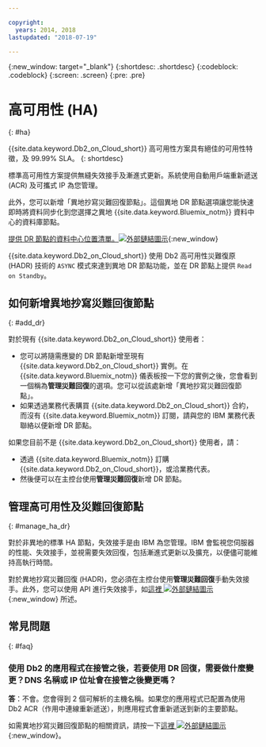 ```yaml
---

copyright:
  years: 2014, 2018
lastupdated: "2018-07-19"

---
```


<!-- Attribute definitions --> 
{:new_window: target="_blank"}
{:shortdesc: .shortdesc}
{:codeblock: .codeblock}
{:screen: .screen}
{:pre: .pre}

# 高可用性 (HA)
{: #ha}

{{site.data.keyword.Db2_on_Cloud_short}} 高可用性方案具有絕佳的可用性特徵，及 99.99% SLA。
{: shortdesc}

標準高可用性方案提供無縫失效接手及漸進式更新。系統使用自動用戶端重新遞送 (ACR) 及可攜式 IP 為您管理。

此外，您可以新增「異地抄寫災難回復節點」。這個異地 DR 節點選項讓您能快速即時將資料同步化到您選擇之異地 {{site.data.keyword.Bluemix_notm}} 資料中心的資料庫節點。 

[提供 DR 節點的資料中心位置清單。![外部鏈結圖示](../../icons/launch-glyph.svg "外部鏈結圖示")](https://developer.ibm.com/answers/questions/366888/what-locations-cities-or-countries-is-dashdb-avail.html){:new_window}

{{site.data.keyword.Db2_on_Cloud_short}} 使用 Db2 高可用性災難復原 (HADR) 技術的 `ASYNC` 模式來達到異地 DR 節點功能，並在 DR 節點上提供 `Read on Standby`。

## 如何新增異地抄寫災難回復節點
{: #add_dr}

對於現有 {{site.data.keyword.Db2_on_Cloud_short}} 使用者：
 * 您可以將隨需應變的 DR 節點新增至現有 {{site.data.keyword.Db2_on_Cloud_short}} 實例。在 {{site.data.keyword.Bluemix_notm}} 儀表板按一下您的實例之後，您會看到一個稱為**管理災難回復**的選項。您可以從該處新增「異地抄寫災難回復節點」。
 * 如果透過業務代表購買 {{site.data.keyword.Db2_on_Cloud_short}} 合約，而沒有 {{site.data.keyword.Bluemix_notm}} 訂閱，請與您的 IBM 業務代表聯絡以便新增 DR 節點。

如果您目前不是 {{site.data.keyword.Db2_on_Cloud_short}} 使用者，請：
 * 透過 {{site.data.keyword.Bluemix_notm}} 訂購 {{site.data.keyword.Db2_on_Cloud_short}}，或洽業務代表。
 * 然後便可以在主控台使用**管理災難回復**新增 DR 節點。
<!--- Through the web console, you can also add a disaster recovery (DR) node located in a datacenter of your choice. -->

## 管理高可用性及災難回復節點
{: #manage_ha_dr}

對於非異地的標準 HA 節點，失效接手是由 IBM 為您管理。IBM 會監視您伺服器的性能、失效接手，並視需要失效回復，包括漸進式更新以及擴充，以便儘可能維持高執行時間。

對於異地抄寫災難回復 (HADR)，您必須在主控台使用**管理災難回復**手動失效接手。此外，您可以使用 API 進行失效接手，如[這裡 ![外部鏈結圖示](../../icons/launch-glyph.svg "外部鏈結圖示")](https://developer.ibm.com/answers/questions/457901/where-can-i-find-api-documentation-for-db2-on-clou.html){:new_window} 所述。

## 常見問題
{: #faq}

### 使用 Db2 的應用程式在接管之後，若要使用 DR 回復，需要做什麼變更？DNS 名稱或 IP 位址會在接管之後變更嗎？

**答**：不會。您會得到 2 個可解析的主機名稱。如果您的應用程式已配置為使用 Db2 ACR（作用中連線重新遞送），則應用程式會重新遞送到新的主要節點。

如需異地抄寫災難回復節點的相關資訊，請按一下[這裡 ![外部鏈結圖示](../../icons/launch-glyph.svg "外部鏈結圖示")](https://developer.ibm.com/answers/questions/458385/frequently-asked-questions-for-db2-on-cloud-hadr-g.html){:new_window}。
